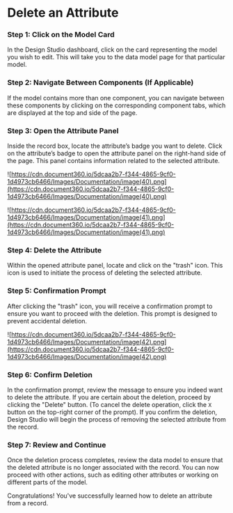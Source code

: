 # Delete an Attribute

### **Step 1: Click on the Model Card**

In the Design Studio dashboard, click on the card representing the model you wish to edit. This will take you to the data model page for that particular model.

### **Step 2: Navigate Between Components (If Applicable)**

If the model contains more than one component, you can navigate between these components by clicking on the corresponding component tabs, which are displayed at the top and side of the page.

### **Step 3: Open the Attribute Panel**

Inside the record box, locate the attribute’s badge you want to delete. Click on the attribute’s badge to open the attribute panel on the right-hand side of the page. This panel contains information related to the selected attribute.

![https://cdn.document360.io/5dcaa2b7-f344-4865-9cf0-1d4973cb6466/Images/Documentation/image(40).png](https://cdn.document360.io/5dcaa2b7-f344-4865-9cf0-1d4973cb6466/Images/Documentation/image(40).png)

![https://cdn.document360.io/5dcaa2b7-f344-4865-9cf0-1d4973cb6466/Images/Documentation/image(41).png](https://cdn.document360.io/5dcaa2b7-f344-4865-9cf0-1d4973cb6466/Images/Documentation/image(41).png)

### **Step 4: Delete the Attribute**

Within the opened attribute panel, locate and click on the "trash" icon. This icon is used to initiate the process of deleting the selected attribute.

### **Step 5: Confirmation Prompt**

After clicking the "trash" icon, you will receive a confirmation prompt to ensure you want to proceed with the deletion. This prompt is designed to prevent accidental deletion.

![https://cdn.document360.io/5dcaa2b7-f344-4865-9cf0-1d4973cb6466/Images/Documentation/image(42).png](https://cdn.document360.io/5dcaa2b7-f344-4865-9cf0-1d4973cb6466/Images/Documentation/image(42).png)

### **Step 6: Confirm Deletion**

In the confirmation prompt, review the message to ensure you indeed want to delete the attribute. If you are certain about the deletion, proceed by clicking the "Delete" button. (To cancel the delete operation, click the `X` button on the top-right corner of the prompt). If you confirm the deletion, Design Studio will begin the process of removing the selected attribute from the record.

### **Step 7: Review and Continue**

Once the deletion process completes, review the data model to ensure that the deleted attribute is no longer associated with the record. You can now proceed with other actions, such as editing other attributes or working on different parts of the model.

Congratulations! You've successfully learned how to delete an attribute from a record.

